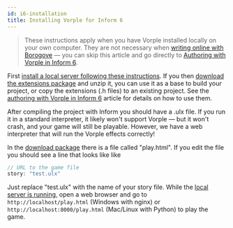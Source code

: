 ```yaml
---
id: i6-installation
title: Installing Vorple for Inform 6
---
```


> These instructions apply when you have Vorple installed locally on your own computer. They are not necessary when [writing online with Borogove](borogove.html) — you can skip this article and go directly to [Authoring with Vorple in Inform 6](i6-authoring.html).

First [install a local server following these instructions](localhost.html). If you then [download the extensions package](/download) and unzip it, you can use it as a base to build your project, or copy the extensions (.h files) to an existing project. See the [authoring with Vorple in Inform 6](i6-authoring.html) article for details on how to use them.

After compiling the project with Inform you should have a .ulx file. If you run it in a standard interpreter, it likely won't support Vorple — but it won't crash, and your game will still be playable. However, we have a web interpreter that will run the Vorple effects correctly!

In the [download package](/download) there is a file called "play.html". If you edit the file you should see a line that looks like like
 
```js
// URL to the game file
story: "test.ulx"
```

Just replace "test.ulx" with the name of your story file. While the [local server is running](localhost.html), open a web browser and go to `http://localhost/play.html` (Windows with nginx) or `http://localhost:8000/play.html` (Mac/Linux with Python) to play the game.